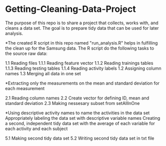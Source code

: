 # Getting-Cleaning-Data-Project
The purpose of this repo is to share a project that collects, works with, and cleans a data set. The goal is to prepare tidy data that can be used for later analysis.

*The created R script in this repo named "run_analysis.R" helps in fulfilling the clean up for the Samsung data.
 The R script do the following tasks to the source raw data:

1.1 Reading files
  1.1.1 Reading feature vector
  1.1.2 Reading trainings tables
  1.1.3 Reading testing tables
  1.1.4 Reading activity labels
1.2 Assigning column names
1.3 Merging all data in one set

*Extracting only the measurements on the mean and standard deviation for each measurement

2.1 Reading column names
2.2 Create vector for defining ID, mean and standard deviation
2.3 Making nessesary subset from setAllInOne

*Using descriptive activity names to name the activities in the data set
Appropriately labeling the data set with descriptive variable names
Creating a second, independent tidy data set with the average of each variable for each activity and each subject

5.1 Making second tidy data set
5.2 Writing second tidy data set in txt file
